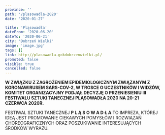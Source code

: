 ```yaml
---
province: ''
path: '/plasowadla-2020'
date: '2020-01-27'

title: 'Pląsowadła'
dateFrom: '2020-06-20'
dateTo: '2020-06-21'
city: 'Dobrzeń Wielki'
image: 'image.jpg'
tags: []
link: http://plasowadla.gokdobrzenwielki.pl/
promoted: false
visible: true
cancelled: false
---
```

**W ZWIĄZKU Z ZAGROŻENIEM EPIDEMIOLOGICZNYM ZWIĄZANYM Z KORONAWIRUSEM SARS-COV-2, W TROSCE O
 UCZESTNIKÓW I WIDZÓW, KOMITET ORGANIZACYJNY PODJĄŁ DECYZJĘ O PRZENIESIENIU III FESTIWALU SZTUKI
  TANECZNEJ PLĄSOWADŁA 2020 NA 20-21 CZERWCA 2020R.**

FESTIWAL SZTUKI TANECZNEJ  **P L Ą S O W A D Ł A**
TO IMPREZA, KTÓREJ IDEĄ JEST PROMOWANIE
CIEKAWYCH POMYSŁÓW I ROZWIĄZAŃ CHOREOGRAFICZNYCH ORAZ
POSZUKIWANIE INTERESUJĄCYCH ŚRODKÓW WYRAZU.